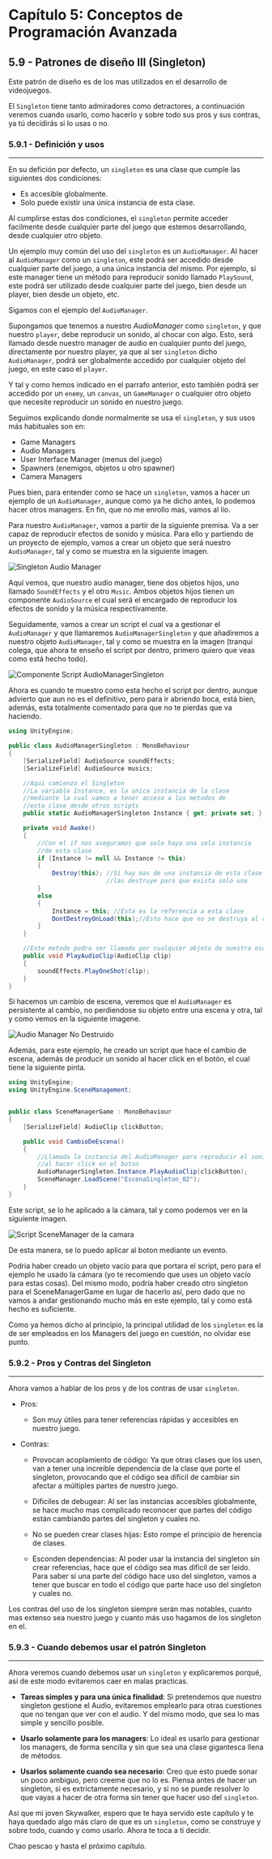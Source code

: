 # Capítulo 5: Conceptos de Programación Avanzada
## 5.9 - Patrones de diseño III (Singleton)

Este patrón de diseño es de los mas utilizados en el desarrollo de videojuegos.

El `Singleton` tiene tanto admiradores como detractores, a continuación veremos cuando usarlo, como hacerlo y sobre todo sus pros y sus contras, ya tú decidirás si lo usas o no.

### 5.9.1 - Definición y usos
---
En su defición por defecto, un `singleton` es una clase que cumple las siguientes dos condiciones:

 * Es accesible globalmente.
 * Solo puede existir una única instancia de esta clase.

Al cumplirse estas dos condiciones, el `singleton` permite acceder facilmente desde cualquier parte del juego que estemos desarrollando, desde cualquier otro objeto.

Un ejemplo muy común del uso del `singleton` es un `AudioManager`. Al hacer al `AudioManager` como un `singleton`, este podrá ser accedido desde cualquier parte del juego, a una única instancia del mismo. Por ejemplo, si este manager tiene un método para reproducir sonido llamado `PlaySound`, este podrá ser utilizado desde cualquier parte del juego, bien desde un player, bien desde un objeto, etc.

Sigamos con el ejemplo del `AudioManager`.

Supongamos que tenemos a nuestro *AudioManager* como `singleton`, y que nuestro `player`, debe reproducir un sonido, al chocar con algo. Esto, será llamado desde nuestro manager de audio en cualquier punto del juego, directamente por nuestro player, ya que al ser `singleton` dicho `AudioManager`, podrá ser globalmente accedido por cualquier objeto del juego, en este caso el `player`.

Y tal y como hemos indicado en el parrafo anterior, esto también podrá ser accedido por un `enemy`, un `canvas`, un `GameManager` o cualquier otro objeto que necesite reproducir un sonido en nuestro juego.

Seguimos explicando donde normalmente se usa el `singleton`, y sus usos más habituales son en:

 * Game Managers
 * Audio Managers
 * User Interface Manager (menus del juego)
 * Spawners (enemigos, objetos u otro spawner)
 * Camera Managers

 Pues bien, para entender como se hace un `singleton`, vamos a hacer un ejemplo de un `AudioManager`, aunque como ya he dicho antes, lo podemos hacer otros managers. En fin, que no me enrollo mas, vamos al lío.

 Para nuestro `AudioManager`, vamos a partir de la siguiente premisa. Va a ser capaz de reproducir efectos de sonido y música. Para ello y partiendo de un proyecto de ejemplo, vamos a crear un objeto que será nuestro `AudioManager`, tal y como se muestra en la siguiente imagen.

 ![Singleton Audio Manager](/img/_SingletonAudioManager.png)

 Aquí vemos, que nuestro audio manager, tiene dos objetos hijos, uno llamado `SoundEffects` y el otro `Music`. Ambos objetos hijos tienen un componente `AudioSource` el cual será el encargado de reproducir los efectos de sonido y la música respectivamente.

 Seguidamente, vamos a crear un script el cual va a gestionar el `AudioManager` y que llamaremos `AudioManagerSingleton` y que añadiremos a nuestro objeto `AudioManager`, tal y como se muestra en la imagen (tranqui colega, que ahora te enseño el script por dentro, primero quiero que veas como está hecho todo).

 ![Componente Script AudioManagerSingleton](/img/_AudioManagerComponenteScriptSingleton.png)

Ahora es cuando te muestro como esta hecho el script por dentro, aunque advierto que aun no es el definitivo, pero para ir abriendo boca, está bien, además, esta totalmente comentado para que no te pierdas que va haciendo.

```c#
using UnityEngine;

public class AudioManagerSingleton : MonoBehaviour
{
    [SerializeField] AudioSource soundEffects;
    [SerializeField] AudioSource musics;

    //Aqui comienza el Singleton
    //La variable Instance, es la unica instancia de la clase
    //mediante la cual vamos a tener acceso a los metodos de
    //esta clase desde otros scripts
    public static AudioManagerSingleton Instance { get; private set; }

    private void Awake()
    {
        //Con el if nos aseguramos que solo haya una sola instancia
        //de esta clase
        if (Instance != null && Instance != this)
        {
            Destroy(this); //Si hay mas de una instancia de esta clase
                           //las destruye para que exista solo una
        }
        else
        {
            Instance = this; //Esta es la referencia a esta clase
            DontDestroyOnLoad(this);//Esto hace que no se destruya al cambiar de escena
        }
    }

    //Este metodo podra ser llamado por cualquier objeto de nuestra escena
    public void PlayAudioClip(AudioClip clip)
    {
        soundEffects.PlayOneShot(clip);
    }
}
```
Si hacemos un cambio de escena, veremos que el `AudioManager` es persistente al cambio, no perdiendose su objeto entre una escena y otra, tal y como vemos en la siguiente imagene.

![Audio Manager No Destruido](/img/_AudioManagerComponenteScriptSingleton02.png)

Además, para este ejemplo, he creado un script que hace el cambio de escena, además de producir un sonido al hacer click en el botón, el cual tiene la siguiente pinta.

```c#
using UnityEngine;
using UnityEngine.SceneManagement;


public class SceneManagerGame : MonoBehaviour
{
    [SerializeField] AudioClip clickButton;

    public void CambioDeEscena()
    {
        //Llamada la instancia del AudioManager para reproducir el sonido
        //al hacer click en el boton
        AudioManagerSingleton.Instance.PlayAudioClip(clickButton);
        SceneManager.LoadScene("EscenaSingleton_02");
    }
}
```

Este script, se lo he aplicado a la cámara, tal y como podemos ver en la siguiente imagen.

![Script SceneManager de la camara](/img/_ScriptGameManagerDeCamara.png)

De esta manera, se lo puedo aplicar al boton mediante un evento. 

Podria haber creado un objeto vacío para que portara el script, pero para el ejemplo he usado la cámara (yo te recomiendo que uses un objeto vacío para estas cosas). Del mismo modo, podría haber creado otro singleton para el SceneManagerGame en lugar de hacerlo así, pero dado que no vamos a andar gestionando mucho más en este ejemplo, tal y como está hecho es suficiente.

Como ya hemos dicho al principio, la principal utilidad de los `singleton` es la de ser empleados en los Managers del juego en cuestión, no olvidar ese punto.

### 5.9.2 - Pros y Contras del Singleton
---
Ahora vamos a hablar de los pros y de los contras de usar `singleton`.

 - Pros:
     * Son muy útiles para tener referencias rápidas y accesibles en nuestro juego.

 - Contras:
     * Provocan acoplamiento de código: Ya que otras clases que los usen, van a tener una increible dependencia de la clase que porte el singleton, provocando que el código sea dificil de cambiar sin afectar a múltiples partes de nuestro juego.

     * Dificiles de debugear: Al ser las instancias accesibles globalmente, se hace mucho mas complicado reconocer que partes del código están cambiando partes del singleton y cuales no.

     * No se pueden crear clases hijas: Esto rompe el principio de herencia de clases. 

     * Esconden dependencias: Al poder usar la instancia del singleton sin crear referencias, hace que el código sea mas dificil de ser leido. Para saber si una parte del código hace uso del singleton, vamos a tener que buscar en todo el código que parte hace uso del singleton y cuales no.

Los contras del uso de los singleton siempre serán mas notables, cuanto mas extenso sea nuestro juego y cuanto más uso hagamos de los singleton en el.

### 5.9.3 - Cuando debemos usar el patrón Singleton
---
Ahora veremos cuando debemos usar un `singleton` y explicaremos porqué, así de este modo evitaremos caer en malas practicas.

 * **Tareas simples y para una única finalidad**: Si pretendemos que nuestro singleton gestione el Audio, evitaremos emplearlo para otras cuestiones que no tengan que ver con el audio. Y del mismo modo, que sea lo mas simple y sencillo posible.

 * **Usarlo solamente para los managers**: Lo ideal es usarlo para gestionar los managers, de forma sencilla y sin que sea una clase gigantesca llena de métodos.

 * **Usarlos solamente cuando sea necesario**: Creo que esto puede sonar un poco ambiguo, pero creeme que no lo es. Piensa antes de hacer un singleton, si es extrictamente necesario, y si no se puede resolver lo que vayas a hacer de otra forma sin tener que hacer uso del `singleton`. 

Asi que mi joven Skywalker, espero que te haya servido este capítulo y te haya quedado algo más claro de que es un `singleton`, como se construye y sobre todo, cuando y como usarlo. Ahora te toca a ti decidir.

Chao pescao y hasta el próximo capítulo.